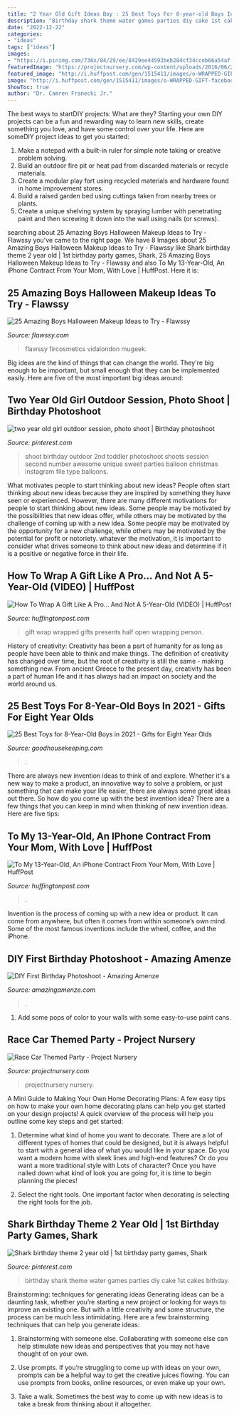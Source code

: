 ```yaml
---
title: "2 Year Old Gift Ideas Boy : 25 Best Toys For 8-year-old Boys In 2021"
description: "Birthday shark theme water games parties diy cake 1st cakes bithday"
date: "2022-12-22"
categories:
- "ideas"
tags: ["ideas"]
images:
- "https://i.pinimg.com/736x/84/29/ee/8429ee44592beb284cf34cceb66a54af.jpg"
featuredImage: "https://projectnursery.com/wp-content/uploads/2016/06/20150906_125321-576x1024.jpg"
featured_image: "http://i.huffpost.com/gen/1515411/images/o-WRAPPED-GIFT-facebook.jpg"
image: "http://i.huffpost.com/gen/1515411/images/o-WRAPPED-GIFT-facebook.jpg"
ShowToc: true
author: "Dr. Camren Franecki Jr."
---
```



The best ways to startDIY projects: What are they?
Starting your own DIY projects can be a fun and rewarding way to learn new skills, create something you love, and have some control over your life. Here are someDIY project ideas to get you started: 
1. Make a notepad with a built-in ruler for simple note taking or creative problem solving.
2. Build an outdoor fire pit or heat pad from discarded materials or recycle materials. 
3. Create a modular play fort using recycled materials and hardware found in home improvement stores. 
4. Build a raised garden bed using cuttings taken from nearby trees or plants. 
5. Create a unique shelving system by spraying lumber with penetrating paint and then screwing it down into the wall using nails (or screws).

	

		
searching about 25 Amazing Boys Halloween Makeup Ideas to Try - Flawssy you've came to the right page. We have 8 Images about 25 Amazing Boys Halloween Makeup Ideas to Try - Flawssy like Shark birthday theme 2 year old | 1st birthday party games, Shark, 25 Amazing Boys Halloween Makeup Ideas to Try - Flawssy and also To My 13-Year-Old, An iPhone Contract From Your Mom, With Love | HuffPost. Here it is:
		
    
## 25 Amazing Boys Halloween Makeup Ideas To Try - Flawssy

<img loading=lazy src="https://www.flawssy.com/wp-content/uploads/2016/05/joker-halloween-makeup-ideas-for-boys.jpg" onerror="this.onerror=null;this.src='https://tse1.mm.bing.net/th?id=OIP.ZQNMT8wM-jkJ-TUH0noWLwHaLH&amp;pid=15.1';" alt="25 Amazing Boys Halloween Makeup Ideas to Try - Flawssy">

_Source: flawssy.com_

>flawssy fircosmetics vidalondon mugeek. 

	

Big ideas are the kind of things that can change the world. They're big enough to be important, but small enough that they can be implemented easily. Here are five of the most important big ideas around: 

    
## Two Year Old Girl Outdoor Session, Photo Shoot | Birthday Photoshoot

<img loading=lazy src="https://i.pinimg.com/736x/ed/39/ea/ed39eaf7735a4264a9eacb968946b4cb--christmas-photo-shoot-christmas-photography.jpg" onerror="this.onerror=null;this.src='https://tse3.mm.bing.net/th?id=OIP.JZsZn6islUgo9OOqqxkGuQHaLH&amp;pid=15.1';" alt="two year old girl outdoor session, photo shoot | Birthday photoshoot">

_Source: pinterest.com_

>shoot birthday outdoor 2nd toddler photoshoot shoots session second number awesome unique sweet parties balloon christmas instagram file type balloons. 

	

What motivates people to start thinking about new ideas?
People often start thinking about new ideas because they are inspired by something they have seen or experienced. However, there are many different motivations for people to start thinking about new ideas. Some people may be motivated by the possibilities that new ideas offer, while others may be motivated by the challenge of coming up with a new idea. Some people may be motivated by the opportunity for a new challenge, while others may be motivated by the potential for profit or notoriety. whatever the motivation, it is important to consider what drives someone to think about new ideas and determine if it is a positive or negative force in their life.

    
## How To Wrap A Gift Like A Pro... And Not A 5-Year-Old (VIDEO) | HuffPost

<img loading=lazy src="http://i.huffpost.com/gen/1515411/images/o-WRAPPED-GIFT-facebook.jpg" onerror="this.onerror=null;this.src='https://tse1.mm.bing.net/th?id=OIP.2kIjjJ29JrYrR3Rf9rSMuAHaDt&amp;pid=15.1';" alt="How To Wrap A Gift Like A Pro... And Not A 5-Year-Old (VIDEO) | HuffPost">

_Source: huffingtonpost.com_

>gift wrap wrapped gifts presents half open wrapping person. 

	

History of creativity:
Creativity has been a part of humanity for as long as people have been able to think and make things. The definition of creativity has changed over time, but the root of creativity is still the same - making something new. From ancient Greece to the present day, creativity has been a part of human life and it has always had an impact on society and the world around us.

    
## 25 Best Toys For 8-Year-Old Boys In 2021 - Gifts For Eight Year Olds

<img loading=lazy src="https://hips.hearstapps.com/hmg-prod.s3.amazonaws.com/images/gh-best-toys-8-boy-1576620263.png?crop=0.502xw:1.00xh;0.242xw,0&amp;resize=640:*" onerror="this.onerror=null;this.src='https://tse4.mm.bing.net/th?id=OIP.k45k7j17IWbJRJQUQO5qngHaHX&amp;pid=15.1';" alt="25 Best Toys for 8-Year-Old Boys in 2021 - Gifts for Eight Year Olds">

_Source: goodhousekeeping.com_

>. 

	

There are always new invention ideas to think of and explore. Whether it's a new way to make a product, an innovative way to solve a problem, or just something that can make your life easier, there are always some great ideas out there. So how do you come up with the best invention idea? There are a few things that you can keep in mind when thinking of new invention ideas. Here are five tips: 

    
## To My 13-Year-Old, An IPhone Contract From Your Mom, With Love | HuffPost

<img loading=lazy src="https://s-i.huffpost.com/gen/920444/images/o-JANELLGREGORYNOTFORREUSE-facebook.jpg" onerror="this.onerror=null;this.src='https://tse1.mm.bing.net/th?id=OIP.dtV4T3HzyuZsfQ3PJyMPkwHaNB&amp;pid=15.1';" alt="To My 13-Year-Old, An iPhone Contract From Your Mom, With Love | HuffPost">

_Source: huffingtonpost.com_

>. 

	

Invention is the process of coming up with a new idea or product. It can come from anywhere, but often it comes from within someone’s own mind. Some of the most famous inventions include the wheel, coffee, and the iPhone.

    
## DIY First Birthday Photoshoot - Amazing Amenze

<img loading=lazy src="https://amazingamenze.com/wp-content/uploads/2020/04/first-birthday-photoshoot-300x400.jpg" onerror="this.onerror=null;this.src='https://tse4.mm.bing.net/th?id=OIP.dVmAyO6qQ_1eiQRG7qM8wwAAAA&amp;pid=15.1';" alt="DIY First Birthday Photoshoot - Amazing Amenze">

_Source: amazingamenze.com_

>. 

	

1. Add some pops of color to your walls with some easy-to-use paint cans.

    
## Race Car Themed Party - Project Nursery

<img loading=lazy src="https://projectnursery.com/wp-content/uploads/2016/06/20150906_125321-576x1024.jpg" onerror="this.onerror=null;this.src='https://tse3.mm.bing.net/th?id=OIP.ML9905LEDGlMCy3DfR7GkwHaNK&amp;pid=15.1';" alt="Race Car Themed Party - Project Nursery">

_Source: projectnursery.com_

>projectnursery nursery. 

	

A Mini Guide to Making Your Own Home Decorating Plans:
A few easy tips on how to make your own home decorating plans can help you get started on your design projects! A quick overview of the process will help you outline some key steps and get started:
1. Determine what kind of home you want to decorate. There are a lot of different types of homes that could be designed, but it is always helpful to start with a general idea of what you would like in your space. Do you want a modern home with sleek lines and high-end features? Or do you want a more traditional style with Lots of character? Once you have nailed down what kind of look you are going for, it is time to begin planning the pieces!

2. Select the right tools. One important factor when decorating is selecting the right tools for the job.

    
## Shark Birthday Theme 2 Year Old | 1st Birthday Party Games, Shark

<img loading=lazy src="https://i.pinimg.com/736x/84/29/ee/8429ee44592beb284cf34cceb66a54af.jpg" onerror="this.onerror=null;this.src='https://tse3.mm.bing.net/th?id=OIP.thEsr4__rblqn9Hc4wrseQHaJ3&amp;pid=15.1';" alt="Shark birthday theme 2 year old | 1st birthday party games, Shark">

_Source: pinterest.com_

>birthday shark theme water games parties diy cake 1st cakes bithday. 

	

Brainstorming: techniques for generating ideas
Generating ideas can be a daunting task, whether you’re starting a new project or looking for ways to improve an existing one. But with a little creativity and some structure, the process can be much less intimidating.
Here are a few brainstorming techniques that can help you generate ideas:

1. Brainstorming with someone else. Collaborating with someone else can help stimulate new ideas and perspectives that you may not have thought of on your own.

2. Use prompts. If you’re struggling to come up with ideas on your own, prompts can be a helpful way to get the creative juices flowing. You can use prompts from books, online resources, or even make up your own.

3. Take a walk. Sometimes the best way to come up with new ideas is to take a break from thinking about it altogether.

